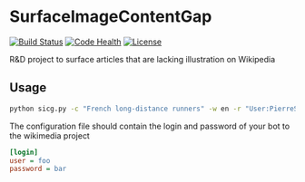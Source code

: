 # SurfaceImageContentGap
[![Build Status](https://travis-ci.org/Commonists/SurfaceImageContentGap.svg?branch=master)](https://travis-ci.org/Commonists/SurfaceImageContentGap)
[![Code Health](https://landscape.io/github/Commonists/SurfaceImageContentGap/master/landscape.svg?style=flat)](https://landscape.io/github/Commonists/SurfaceImageContentGap/master)
[![License](http://img.shields.io/badge/license-MIT-orange.svg?style=flat)](http://opensource.org/licenses/MIT)

R&amp;D project to surface articles that are lacking illustration on Wikipedia

Usage
-----
```sh
python sicg.py -c "French long-distance runners" -w en -r "User:PierreSelim/RunnerReport" -f myconfig.cfg
```

The configuration file should contain the login and password of your bot to the wikimedia project
```cfg
[login]
user = foo
password = bar
```
